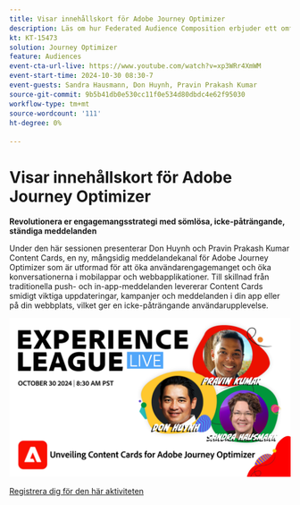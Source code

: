 ```yaml
---
title: Visar innehållskort för Adobe Journey Optimizer
description: Läs om hur Federated Audience Composition erbjuder ett omfattande sätt att hantera målgruppsgenerering och -aktivering med Real-Time CDP och Journey Optimizer.
kt: KT-15473
solution: Journey Optimizer
feature: Audiences
event-cta-url-live: https://www.youtube.com/watch?v=xp3WRr4XmWM
event-start-time: 2024-10-30 08:30-7
event-guests: Sandra Hausmann, Don Huynh, Pravin Prakash Kumar
source-git-commit: 9b5b41db0e530cc11f0e534d80dbdc4e62f95030
workflow-type: tm+mt
source-wordcount: '111'
ht-degree: 0%

---
```


# Visar innehållskort för Adobe Journey Optimizer

**Revolutionera er engagemangsstrategi med sömlösa, icke-påträngande, ständiga meddelanden**

Under den här sessionen presenterar Don Huynh och Pravin Prakash Kumar Content Cards, en ny, mångsidig meddelandekanal för Adobe Journey Optimizer som är utformad för att öka användarengagemanget och öka konversationerna i mobilappar och webbapplikationer. Till skillnad från traditionella push- och in-app-meddelanden levererar Content Cards smidigt viktiga uppdateringar, kampanjer och meddelanden i din app eller på din webbplats, vilket ger en icke-påträngande användarupplevelse.


![Experience leag live](assets/30Oct24-webbanner.png)

[Registrera dig för den här aktiviteten](https://engage.adobe.com/ExpLeagueLive-241030.html?s_rtid=7015Y0000048hxzQAA&amp;s_iid=&amp;sfid=&amp;acctid=&amp;ecp=)

